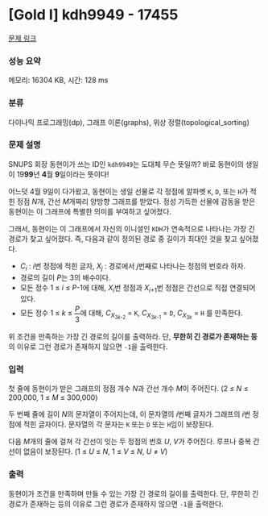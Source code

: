 # [Gold I] kdh9949 - 17455 

[문제 링크](https://www.acmicpc.net/problem/17455) 

### 성능 요약

메모리: 16304 KB, 시간: 128 ms

### 분류

다이나믹 프로그래밍(dp), 그래프 이론(graphs), 위상 정렬(topological_sorting)

### 문제 설명

<p>SNUPS 회장 동현이가 쓰는 ID인 <code>kdh9949</code>는 도대체 무슨 뜻일까? 바로 동현이의 생일이 19<strong>99</strong>년 <strong>4</strong>월 <strong>9</strong>일이라는 뜻이다!</p>

<p>어느덧 4월 9일이 다가왔고, 동현이는 생일 선물로 각 정점에 알파벳 <code>K</code>, <code>D</code>, 또는 <code>H</code>가 적힌 정점 <span style="font-style: italic;">N</span>개, 간선 <span style="font-style: italic;">M</span>개짜리 양방향 그래프를 받았다. 정성 가득한 선물에 감동을 받은 동현이는 이 그래프에 특별한 의미를 부여하고 싶어졌다.</p>

<p>그래서, 동현이는 이 그래프에서 자신의 이니셜인 <code>KDH</code>가 연속적으로 나타나는 가장 긴 경로가 찾고 싶어졌다. 즉, 다음과 같이 정의된 경로 중 길이가 최대인 것을 찾고 싶어졌다.</p>

<ul>
	<li><span style="font-style: italic;">C</span><sub><span style="font-style: italic;">i</span></sub> : <span style="font-style: italic;">i</span>번 정점에 적힌 글자, <span style="font-style: italic;">X</span><sub><span style="font-style: italic;">j</span></sub> : 경로에서 <span style="font-style: italic;">j</span>번째로 나타나는 정점의 번호라 하자.</li>
	<li>경로의 길이 <span style="font-style: italic;">P</span>는 3의 배수이다.</li>
	<li>모든 정수 1 ≤ <span style="font-style: italic;">i</span> ≤ <span style="font-style: italic;">P</span>-1에 대해, <span style="font-style: italic;">X</span><sub><span style="font-style: italic;">i</span></sub>번 정점과 <span style="font-style: italic;">X</span><sub><span style="font-style: italic;">i</span>+1</sub>번 정점은 간선으로 직접 연결되어 있다.</li>
	<li>모든 정수 1 ≤ <span style="font-style: italic;">k</span> ≤ <span style="display: inline-block; position: relative; vertical-align: middle; letter-spacing: 0.001em; text-align: center;"><span style="display: block; padding: 0.1em;"><span style="font-style: italic;">P</span></span><span style="display: none; padding: 0.1em;">/</span><span style="display: block; padding: 0.1em; border-top: thin solid black;">3</span></span>에 대해, <span style="font-style: italic;">C</span><sub><span style="font-style: italic;">X</span><sub>3<span style="font-style: italic;">k</span>-2</sub></sub> = <code>K</code>, <span style="font-style: italic;">C</span><sub><span style="font-style: italic;">X</span><sub>3<span style="font-style: italic;">k</span>-1</sub></sub> = <code>D</code>, <span style="font-style: italic;">C</span><sub><span style="font-style: italic;">X</span><sub>3<span style="font-style: italic;">k</span></sub></sub> = <code>H</code> 를 만족한다.</li>
</ul>

<p>위 조건을 만족하는 가장 긴 경로의 길이를 출력하라. 단, <strong>무한히 긴 경로가 존재하는 등</strong>의 이유로 그런 경로가 존재하지 않으면 <code>-1</code>을 출력한다.</p>

### 입력 

 <p>첫 줄에 동현이가 받은 그래프의 정점 개수 <span style="font-style: italic;">N</span>과 간선 개수 <span style="font-style: italic;">M</span>이 주어진다. (2 ≤ <span style="font-style: italic;">N</span> ≤ 200,000, 1 ≤ <span style="font-style: italic;">M</span> ≤ 300,000)</p>

<p>두 번째 줄에 길이 <span style="font-style: italic;">N</span>의 문자열이 주어지는데, 이 문자열의 <span style="font-style: italic;">i</span>번째 글자가 그래프의 <span style="font-style: italic;">i</span>번 정점에 적힌 글자이다. 문자열의 각 문자는 <code>K</code> 또는 <code>D</code> 또는 <code>H</code>임이 보장된다.</p>

<p>다음 <span style="font-style: italic;">M</span>개의 줄에 걸쳐 각 간선이 잇는 두 정점의 번호 <span style="font-style: italic;">U</span>, <span style="font-style: italic;">V</span>가 주어진다. 루프나 중복 간선이 없음이 보장된다. (1 ≤ <span style="font-style: italic;">U</span> ≤ <span style="font-style: italic;">N</span>, 1 ≤ <span style="font-style: italic;">V</span> ≤ <span style="font-style: italic;">N</span>, <span style="font-style: italic;">U</span> ≠ <span style="font-style: italic;">V</span>)</p>

### 출력 

 <p>동현이가 조건을 만족하며 만들 수 있는 가장 긴 경로의 길이를 출력한다. 단, 무한히 긴 경로가 존재하는 등의 이유로 그런 경로가 존재하지 않으면 <code>-1</code>을 출력한다.</p>

